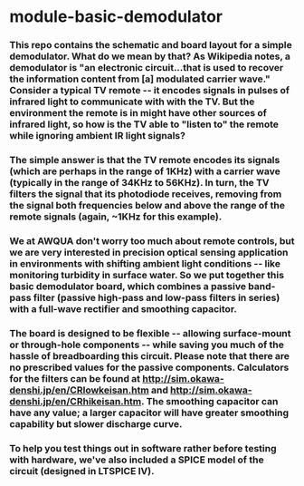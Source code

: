 # module-basic-demodulator

### This repo contains the schematic and board layout for a simple demodulator. What do we mean by that? As Wikipedia notes, a demodulator is "an electronic circuit...that is used to recover the information content from [a] modulated carrier wave." Consider a typical TV remote -- it encodes signals in pulses of infrared light to communicate with with the TV. But the environment the remote is in might have other sources of infrared light, so how is the TV able to "listen to" the remote while ignoring ambient IR light signals?

### The simple answer is that the TV remote encodes its signals (which are perhaps in the range of 1KHz) with a carrier wave (typically in the range of 34KHz to 56KHz). In turn, the TV filters the signal that its photodiode receives, removing from the signal both frequencies below and above the range of the remote signals (again, ~1KHz for this example).

### We at AWQUA don't worry too much about remote controls, but we are very interested in precision optical sensing application in environments with shifting ambient light conditions -- like monitoring turbidity in surface water. So we put together this basic demodulator board, which combines a passive band-pass filter (passive high-pass and low-pass filters in series) with a full-wave rectifier and smoothing capacitor.

### The board is designed to be flexible -- allowing surface-mount or through-hole components -- while saving you much of the hassle of breadboarding this circuit. Please note that there are no prescribed values for the passive components. Calculators for the filters can be found at http://sim.okawa-denshi.jp/en/CRlowkeisan.htm and http://sim.okawa-denshi.jp/en/CRhikeisan.htm. The smoothing capacitor can have any value; a larger capacitor will have greater smoothing capability but slower discharge curve.

### To help you test things out in software rather before testing with hardware, we've also included a SPICE model of the circuit (designed in LTSPICE IV).